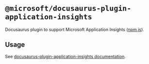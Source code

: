 # `@microsoft/docusaurus-plugin-application-insights`

Docusaurus plugin to support Microsoft Application Insights ([npm.js](https://www.npmjs.com/package/@microsoft/docusaurus-plugin-application-insights)).

## Usage

See [docusaurus-plugin-application-insights documentation](https://microsoft.github.io/docusaurus-plugins/docs/plugins/docusaurus-plugin-application-insights).

